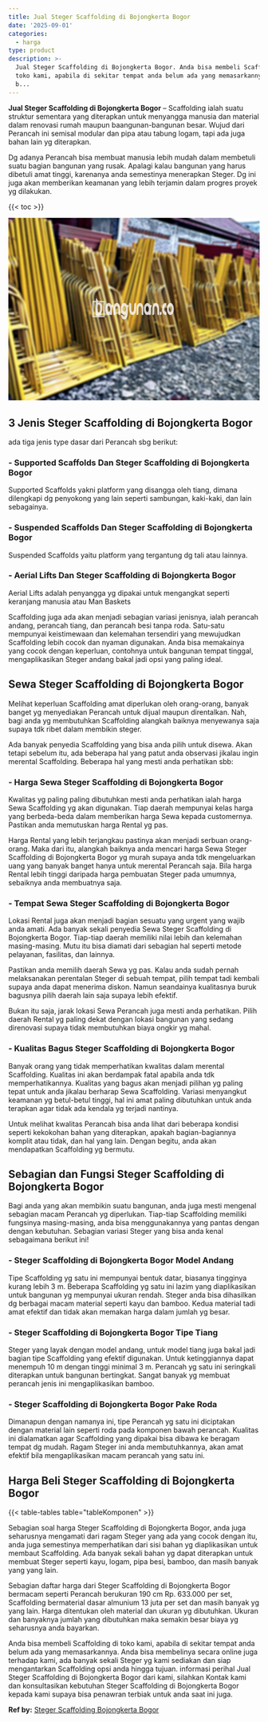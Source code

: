 ```yaml
---
title: Jual Steger Scaffolding di Bojongkerta Bogor
date: '2025-09-01'
categories:
  - harga
type: product
description: >-
  Jual Steger Scaffolding di Bojongkerta Bogor. Anda bisa membeli Scaffolding di
  toko kami, apabila di sekitar tempat anda belum ada yang memasarkannya. Anda
  b...
---
```


**Jual Steger Scaffolding di Bojongkerta Bogor** – Scaffolding ialah suatu struktur sementara yang diterapkan untuk menyangga manusia dan material dalam renovasi rumah maupun baangunan-bangunan besar. Wujud dari Perancah ini semisal modular dan pipa atau tabung logam, tapi ada juga bahan lain yg diterapkan.

Dg adanya Perancah bisa membuat manusia lebih mudah dalam membetuli suatu bagian bangunan yang rusak. Apalagi kalau bangunan yang harus dibetuli amat tinggi, karenanya anda semestinya menerapkan Steger. Dg ini juga akan memberikan keamanan yang lebih terjamin dalam progres proyek yg dilakukan.

{{< toc >}}

![Jual Steger Scaffolding di Bojongkerta Bogor](/images/sewa-scaffolding-steger-26.png)

## 3 Jenis Steger Scaffolding di Bojongkerta Bogor

ada tiga jenis type dasar dari Perancah sbg berikut:

### \- Supported Scaffolds Dan Steger Scaffolding di Bojongkerta Bogor

Supported Scaffolds yakni platform yang disangga oleh tiang, dimana dilengkapi dg penyokong yang lain seperti sambungan, kaki-kaki, dan lain sebagainya.

### \- Suspended Scaffolds Dan Steger Scaffolding di Bojongkerta Bogor

Suspended Scaffolds yaitu platform yang tergantung dg tali atau lainnya.

### \- Aerial Lifts Dan Steger Scaffolding di Bojongkerta Bogor

Aerial Lifts adalah penyangga yg dipakai untuk mengangkat seperti keranjang manusia atau Man Baskets

Scaffolding juga ada akan menjadi sebagian variasi jenisnya, ialah perancah andang, perancah tiang, dan perancah besi tanpa roda. Satu-satu mempunyai keistimewaan dan kelemahan tersendiri yang mewujudkan Scaffolding lebih cocok dan nyaman digunakan. Anda bisa memakainya yang cocok dengan keperluan, contohnya untuk bangunan tempat tinggal, mengaplikasikan Steger andang bakal jadi opsi yang paling ideal.

## Sewa Steger Scaffolding di Bojongkerta Bogor

Melihat keperluan Scaffolding amat diperlukan oleh orang-orang, banyak banget yg menyediakan Perancah untuk dijual maupun direntalkan. Nah, bagi anda yg membutuhkan Scaffolding alangkah baiknya menyewanya saja supaya tdk ribet dalam membikin steger.

Ada banyak penyedia Scaffolding yang bisa anda pilih untuk disewa. Akan tetapi sebelum itu, ada beberapa hal yang patut anda observasi jikalau ingin merental Scaffolding. Beberapa hal yang mesti anda perhatikan sbb:

### \- Harga Sewa Steger Scaffolding di Bojongkerta Bogor

Kwalitas yg paling paling dibutuhkan mesti anda perhatikan ialah harga Sewa Scaffolding yg akan digunakan. Tiap daerah mempunyai kelas harga yang berbeda-beda dalam memberikan harga Sewa kepada customernya. Pastikan anda memutuskan harga Rental yg pas.

Harga Rental yang lebih terjangkau pastinya akan menjadi serbuan orang-orang. Maka dari itu, alangkah baiknya anda mencari harga Sewa Steger Scaffolding di Bojongkerta Bogor yg murah supaya anda tdk mengeluarkan uang yang banyak banget hanya untuk merental Perancah saja. Bila harga Rental lebih tinggi daripada harga pembuatan Steger pada umumnya, sebaiknya anda membuatnya saja.

### \- Tempat Sewa Steger Scaffolding di Bojongkerta Bogor

Lokasi Rental juga akan menjadi bagian sesuatu yang urgent yang wajib anda amati. Ada banyak sekali penyedia Sewa Steger Scaffolding di Bojongkerta Bogor. Tiap-tiap daerah memiliki nilai lebih dan kelemahan masing-masing. Mutu itu bisa diamati dari sebagian hal seperti metode pelayanan, fasilitas, dan lainnya.

Pastikan anda memilih daerah Sewa yg pas. Kalau anda sudah pernah melaksanakan perentalan Steger di sebuah tempat, pilih tempat tadi kembali supaya anda dapat menerima diskon. Namun seandainya kualitasnya buruk bagusnya pilih daerah lain saja supaya lebih efektif.

Bukan itu saja, jarak lokasi Sewa Perancah juga mesti anda perhatikan. Pilih daerah Rental yg paling dekat dengan lokasi bangunan yang sedang direnovasi supaya tidak membutuhkan biaya ongkir yg mahal.

### \- Kualitas Bagus Steger Scaffolding di Bojongkerta Bogor

Banyak orang yang tidak memperhatikan kwalitas dalam merental Scaffolding. Kualitas ini akan berdampak fatal apabila anda tdk memperhatikannya. Kualitas yang bagus akan menjadi pilihan yg paling tepat untuk anda jikalau berharap Sewa Scaffolding. Variasi menyangkut keamanan yg betul-betul tinggi, hal ini amat paling dibutuhkan untuk anda terapkan agar tidak ada kendala yg terjadi nantinya.

Untuk melihat kwalitas Perancah bisa anda lihat dari beberapa kondisi seperti kekokohan bahan yang diterapkan, apakah bagian-bagiannya komplit atau tidak, dan hal yang lain. Dengan begitu, anda akan mendapatkan Scaffolding yg bermutu.

## Sebagian dan Fungsi Steger Scaffolding di Bojongkerta Bogor

Bagi anda yang akan membikin suatu bangunan, anda juga mesti mengenal sebagian macam Perancah yg diperlukan. Tiap-tiap Scaffolding memiliki fungsinya masing-masing, anda bisa menggunakannya yang pantas dengan dengan kebutuhan. Sebagian variasi Steger yang bisa anda kenal sebagaimana berikut ini!

### \- Steger Scaffolding di Bojongkerta Bogor Model Andang

Tipe Scaffolding yg satu ini mempunyai bentuk datar, biasanya tingginya kurang lebih 3 m. Beberapa Scaffolding yg satu ini lazim yang diaplikasikan untuk bangunan yg mempunyai ukuran rendah. Steger anda bisa dihasilkan dg berbagai macam material seperti kayu dan bamboo. Kedua material tadi amat efektif dan tidak akan memakan harga dalam jumlah yg besar.

### \- Steger Scaffolding di Bojongkerta Bogor Tipe Tiang

Steger yang layak dengan model andang, untuk model tiang juga bakal jadi bagian tipe Scaffolding yang efektif digunakan. Untuk ketinggiannya dapat menempuh 10 m dengan tinggi minimal 3 m. Perancah yg satu ini seringkali diterapkan untuk bangunan bertingkat. Sangat banyak yg membuat perancah jenis ini mengaplikasikan bamboo.

### \- Steger Scaffolding di Bojongkerta Bogor Pake Roda

Dimanapun dengan namanya ini, tipe Perancah yg satu ini diciptakan dengan material lain seperti roda pada komponen bawah perancah. Kualitas ini dialamatkan agar Scaffolding yang dipakai bisa dibawa ke beragam tempat dg mudah. Ragam Steger ini anda membutuhkannya, akan amat efektif bila mengaplikasikan macam perancah yang satu ini.

## Harga Beli Steger Scaffolding di Bojongkerta Bogor

{{< table-tables table="tableKomponen" >}}

Sebagian soal harga Steger Scaffolding di Bojongkerta Bogor, anda juga seharusnya mengamati dari ragam Steger yang ada yang cocok dengan itu, anda juga semestinya memperhatikan dari sisi bahan yg diaplikasikan untuk membaut Scaffolding. Ada banyak sekali bahan yg dapat diterapkan untuk membuat Steger seperti kayu, logam, pipa besi, bamboo, dan masih banyak yang yang lain.

Sebagian daftar harga dari Steger Scaffolding di Bojongkerta Bogor bermacam seperti Perancah berukuran 190 cm Rp. 633.000 per set, Scaffolding bermaterial dasar almunium 13 juta per set dan masih banyak yg yang lain. Harga ditentukan oleh material dan ukuran yg dibutuhkan. Ukuran dan banyaknya jumlah yang dibutuhkan maka semakin besar biaya yg seharusnya anda bayarkan.

Anda bisa membeli Scaffolding di toko kami, apabila di sekitar tempat anda belum ada yang memasarkannya. Anda bisa membelinya secara online juga terhadap kami, ada banyak sekali Steger yg kami sediakan dan siap mengantarkan Scaffolding opsi anda hingga tujuan. informasi perihal Jual Steger Scaffolding di Bojongkerta Bogor dari kami, silahkan Kontak kami dan konsultasikan kebutuhan Steger Scaffolding di Bojongkerta Bogor kepada kami supaya bisa penawran terbiak untuk anda saat ini juga.

**Ref by:** [Steger Scaffolding Bojongkerta Bogor](https://id.wikipedia.org/wiki/Steger)
